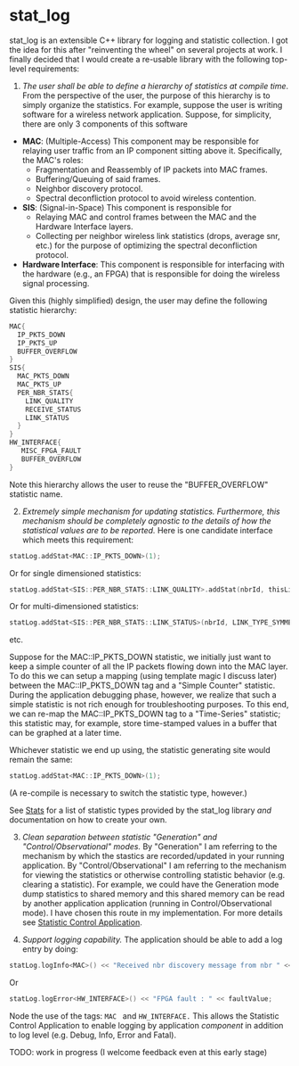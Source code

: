 stat_log
========

stat_log is an extensible C++ library for logging and statistic collection. I got the idea for this after
"reinventing the wheel" on several projects at work.  I finally decided that I would create a re-usable 
library with the following top-level requirements:

1. _The user shall be able to define a hierarchy of statistics at compile time_. From the perspective of the user, the
   purpose of this hierarchy is to simply organize the statistics.  For example, suppose the user is writing software
   for a wireless network application.  Suppose, for simplicity, there are only 3 components of this software
  * **MAC**: (Multiple-Access)  This component may be responsible for relaying user traffic from an IP component sitting above it. 
    Specifically, the MAC's roles: 
      * Fragmentation and Reassembly of IP packets into MAC frames.
      * Buffering/Queuing of said frames.
      * Neighbor discovery protocol.
      * Spectral deconfliction protocol to avoid wireless contention.
  * **SIS**: (Signal-in-Space) This component is responsible for
      * Relaying MAC and control frames between the MAC and the Hardware Interface layers.
      * Collecting per neighbor wireless link statistics (drops, average snr, etc.) for the purpose of optimizing 
        the spectral deconfliction protocol. 
  * **Hardware Interface**:  This component is responsible for interfacing with the hardware (e.g., an FPGA) that is
    responsible for doing the wireless signal processing. 
    
   Given this (highly simplified) design, the user may define the following statistic hierarchy:

  ```cpp
  MAC{
    IP_PKTS_DOWN
    IP_PKTS_UP
    BUFFER_OVERFLOW
  }
  SIS{
    MAC_PKTS_DOWN
    MAC_PKTS_UP
    PER_NBR_STATS{
      LINK_QUALITY
      RECEIVE_STATUS
      LINK_STATUS
    }
  }
  HW_INTERFACE{
     MISC_FPGA_FAULT
     BUFFER_OVERFLOW
  }
  ```
  Note this hierarchy allows the user to reuse the "BUFFER_OVERFLOW" statistic name.
  
2. _Extremely simple mechanism for updating statistics.  Furthermore, this mechanism should be completely agnostic to
   the details of how the statistical values are to be reported._  Here is one candidate interface which meets this
   requirement:

  ```cpp
  statLog.addStat<MAC::IP_PKTS_DOWN>(1);
  ```
  Or for single dimensioned statistics:
  
  ```cpp
  statLog.addStat<SIS::PER_NBR_STATS::LINK_QUALITY>.addStat(nbrId, thisLinkQuality);
  ```
  Or for multi-dimensioned statistics:
  
   ```cpp
  statLog.addStat<SIS::PER_NBR_STATS::LINK_STATUS>(nbrId, LINK_TYPE_SYMMETRIC, 1);
  ```
  etc.
  
  Suppose for the MAC::IP_PKTS_DOWN statistic, we initially just want to keep a simple counter of all the IP packets
  flowing down into the MAC layer.  To do this we can setup a mapping (using template magic I discuss later) between the
  MAC::IP_PKTS_DOWN tag and a "Simple Counter" statistic.  During the application debugging phase, however, we realize
  that such a simple statistic is not rich enough for troubleshooting purposes.  To this end, we can re-map the
  MAC::IP_PKTS_DOWN tag to a "Time-Series" statistic; this statistic may, for example, store time-stamped values in a
  buffer that can be graphed at a later time.  
  
  Whichever statistic we end up using, the statistic generating site would remain the same:
  ```cpp
  statLog.addStat<MAC::IP_PKTS_DOWN>(1);
  ```
  (A re-compile is necessary to switch the statistic type, however.)
  
  See [Stats](doc/statistic_types.md) for a list of statistic types provided by the stat\_log library _and_ documentation on how to create your own.
  
  
3. _Clean separation between statistic "Generation" and "Control/Observational" modes._  By "Generation" I am referring to the mechanism by which the stastics are recorded/updated in your running application.  By "Control/Observational" I am referring to the mechanism for viewing the statistics or otherwise controlling statistic behavior (e.g. clearing a statistic).  For example, we could have the Generation mode dump statistics to shared memory and this shared memory can be read by another application application (running in Control/Observational mode).  I have chosen this route in my implementation.  For more details see [Statistic Control Application](doc/stat_control_app.md).

4. _Support logging capability._   The application should be able to add a log entry by doing:
  ```cpp
  statLog.logInfo<MAC>() << "Received nbr discovery message from nbr " << nbrId;
  ```
  Or
  ```cpp
  statLog.logError<HW_INTERFACE>() << "FPGA fault : " << faultValue;
  ```
  Node the use of the tags: ```MAC ``` and ```HW_INTERFACE.```  This allows the Statistic Control Application to enable  logging by application _component_ in addition to log level (e.g. Debug, Info, Error and Fatal).
  


TODO: work in progress (I welcome feedback even at this early stage)


